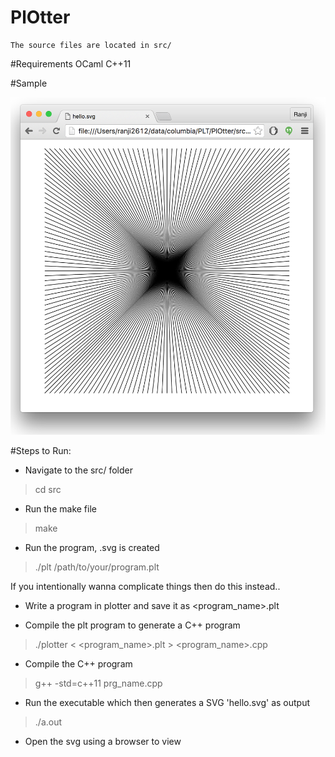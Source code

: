 # PlOtter

    The source files are located in src/

#Requirements
	OCaml
	C++11
    
#Sample

![Alt text](https://github.com/saniaarif22/PlOtter/blob/master/sample/sample1.png?raw=true "Sample 1")

#Steps to Run:

  - Navigate to the src/ folder
  > cd src
  
  - Run the make file
  > make
  
  - Run the program, <program name>.svg is created
  > ./plt /path/to/your/program.plt

  If you intentionally wanna complicate things then do this instead.. 
  
  - Write a program in plotter and save it as <program_name>.plt

  - Compile the plt program to generate a C++ program
  > ./plotter < <program_name>.plt > <program_name>.cpp

  - Compile the C++ program
  > g++ -std=c++11 prg_name.cpp
  
  - Run the executable which then generates a SVG 'hello.svg' as output
  > ./a.out

  - Open the svg using a browser to view
